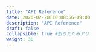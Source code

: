 ```yaml
---
title: "API Reference"
date: 2020-02-28T10:08:56+09:00
description: "API Reference"
draft: false
collapsible: true #折りたたみアリ
weight: 30
---
```


